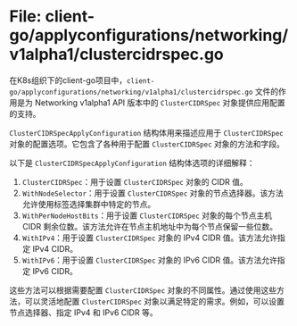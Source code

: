 # File: client-go/applyconfigurations/networking/v1alpha1/clustercidrspec.go

在K8s组织下的client-go项目中，`client-go/applyconfigurations/networking/v1alpha1/clustercidrspec.go` 文件的作用是为 Networking v1alpha1 API 版本中的 `ClusterCIDRSpec` 对象提供应用配置的支持。

`ClusterCIDRSpecApplyConfiguration` 结构体用来描述应用于 `ClusterCIDRSpec` 对象的配置选项。它包含了各种用于配置 `ClusterCIDRSpec` 对象的方法和字段。

以下是 `ClusterCIDRSpecApplyConfiguration` 结构体选项的详细解释：

1. `ClusterCIDRSpec`：用于设置 `ClusterCIDRSpec` 对象的 CIDR 值。
2. `WithNodeSelector`：用于设置 `ClusterCIDRSpec` 对象的节点选择器。该方法允许使用标签选择集群中特定的节点。
3. `WithPerNodeHostBits`：用于设置 `ClusterCIDRSpec` 对象的每个节点主机 CIDR 剩余位数。该方法允许在节点主机地址中为每个节点保留一些位数。
4. `WithIPv4`：用于设置 `ClusterCIDRSpec` 对象的 IPv4 CIDR 值。该方法允许指定 IPv4 CIDR。
5. `WithIPv6`：用于设置 `ClusterCIDRSpec` 对象的 IPv6 CIDR 值。该方法允许指定 IPv6 CIDR。

这些方法可以根据需要配置 `ClusterCIDRSpec` 对象的不同属性。通过使用这些方法，可以灵活地配置 `ClusterCIDRSpec` 对象以满足特定的需求。例如，可以设置节点选择器、指定 IPv4 和 IPv6 CIDR 等。

